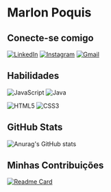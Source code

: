 # Marlon Poquis

## Conecte-se comigo
[![LinkedIn](https://img.shields.io/badge/LinkedIn-0077B5?style=for-the-badge&logo=linkedin&logoColor=white)](https://www.linkedin.com/in/MARLONPOQUIS/)   [![Instagram](https://img.shields.io/badge/-Instagram-%23E4405F?style=for-the-badge&logo=instagram&logoColor=white)](https://www.instagram.com/MARLONPOQUIS/) [![Gmail](https://img.shields.io/badge/Gmail-FFF?style=for-the-badge&logo=gmail&logoColor=red)](mailto:MARLONPOQUIS123@GMAIL.COM)
## Habilidades
![JavaScript](https://img.shields.io/badge/JavaScript-F7DF1E?style=for-the-badge&logo=javascript&logoColor=black) ![Java](https://img.shields.io/badge/java-%23ED8B00.svg?style=for-the-badge&logo=openjdk&logoColor=white)


![HTML5](https://img.shields.io/badge/HTML5-E34F26?style=for-the-badge&logo=html5&logoColor=white) ![CSS3](https://img.shields.io/badge/CSS3-1572B6?style=for-the-badge&logo=css3&logoColor=white)
## GitHub Stats
![Anurag's GitHub stats](https://github-readme-stats.vercel.app/api?username=marlonpoquis&show_icons=true&bg=86968d&border-color=fff&hide_title=true&hide=stars&icon_color=86968d&text_color=86968d&title_color=86968d&theme=transparent)
## Minhas Contribuições
[![Readme Card](https://github-readme-stats.vercel.app/api/pin/?username=marlonpoquis&repo=dio-lab-open-source&icon_color=86968d&text_color=86968d&title=color=86968d&theme=transparent)](https://github.com/marlonpoquis/dio-lab-open-source)

